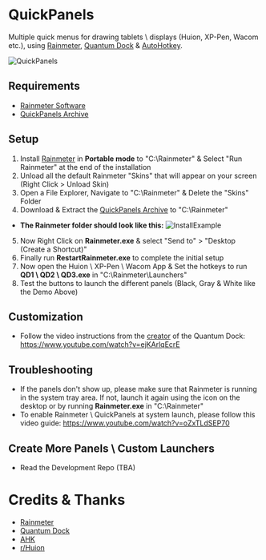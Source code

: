 # QuickPanels

Multiple quick menus for drawing tablets \ displays (Huion, XP-Pen, Wacom etc.), using [Rainmeter](https://github.com/rainmeter/rainmeter), [Quantum Dock](https://github.com/nitesh-prasad/Quantum-Dock/) & [AutoHotkey](https://github.com/AutoHotkey/AutoHotkey).

![QuickPanels](https://github.com/acatone-git/QuickPanels/assets/67967964/6a95865e-30c5-4617-9f78-a06cb23dd81d)

## Requirements

- [Rainmeter Software](https://github.com/rainmeter/rainmeter/releases)
- [QuickPanels Archive](https://github.com/acatone-git/QuickPanels/releases)
 
## Setup

1. Install [Rainmeter](https://github.com/rainmeter/rainmeter/releases) in **Portable mode** to "C:\Rainmeter" & Select "Run Rainmeter" at the end of the installation 
2. Unload all the default Rainmeter "Skins" that will appear on your screen (Right Click > Unload Skin) 
3. Open a File Explorer, Navigate to "C:\Rainmeter" & Delete the "Skins" Folder
4. Download & Extract the [QuickPanels Archive](https://github.com/acatone-git/QuickPanels/releases) to "C:\Rainmeter"
- **The Rainmeter folder should look like this:** ![InstallExample](https://github.com/acatone-git/QuickPanels/assets/67967964/31879b61-ea45-4149-8e6f-0478bb95ecb7)
5. Now Right Click on **Rainmeter.exe**  & select "Send to" > "Desktop (Create a Shortcut)"
6. Finally run **RestartRainmeter.exe** to complete the initial setup
7. Now open the Huion \ XP-Pen \ Wacom App & Set the hotkeys to run **QD1 \ QD2 \ QD3.exe** in "C:\Rainmeter\Launchers"
8. Test the buttons to launch the different panels (Black, Gray & White like the Demo Above)

## Customization 

- Follow the video instructions from the [creator](https://github.com/nitesh-prasad) of the Quantum Dock: https://www.youtube.com/watch?v=ejKArlqEcrE

## Troubleshooting

- If the panels don't show up, please make sure that Rainmeter is running in the system tray area. If not, launch it again using the icon on the desktop or by running **Rainmeter.exe** in "C:\Rainmeter"
- To enable Rainmeter \ QuickPanels at system launch, please follow this video guide: https://www.youtube.com/watch?v=oZxTLdSEP70

## Create More Panels \ Custom Launchers

- Read the Development Repo (TBA)

# Credits & Thanks

- [Rainmeter](https://github.com/rainmeter/rainmeter)
- [Quantum Dock](https://github.com/nitesh-prasad/Quantum-Dock/)
- [AHK](https://www.autohotkey.com/download/)
- [r/Huion](https://www.reddit.com/r/huion/comments/1ays9mb/different_quick_menus_for_different_buttons/) 
